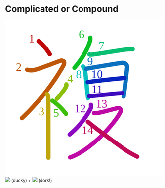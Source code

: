 # Complicated or Compound
![複](../kanji-colorize/8907.svg)
![](http://www.kanjidamage.com/assets/radsmall/clothing-95d1d4ef9144a543e6eb7c3d4d040432580ce9044d4db8d75b60d1afcacb0471.jpg) (ducky) + ![](http://www.kanjidamage.com/assets/radsmall/dork-fa384dcc9835113e1b4ee21b5fd1fe3ed19a92556620b3b364a9c4c7797deb29.jpg) (dork!)